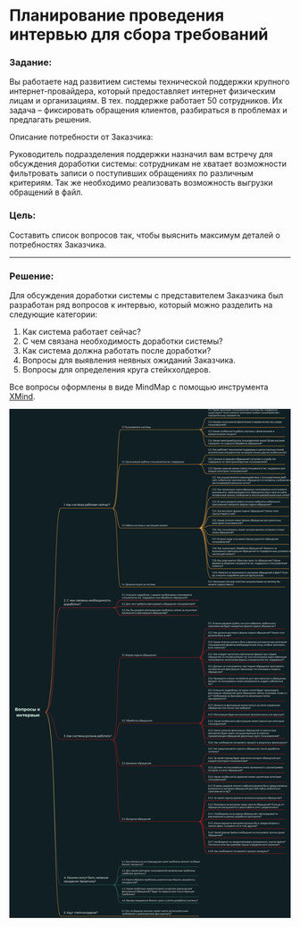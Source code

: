 # Планирование проведения интервью для сбора требований

### Задание:

Вы работаете над развитием системы технической поддержки крупного интернет-провайдера, который предоставляет интернет физическим лицам и организациям.
В тех. поддержке работает 50 сотрудников. Их задача – фиксировать обращения клиентов, разбираться в проблемах и предлагать решения.

Описание потребности от Заказчика:

Руководитель подразделения поддержки назначил вам встречу для обсуждения доработки системы: сотрудникам не хватает возможности фильтровать записи о поступивших обращениях по различным критериям.
Так же необходимо реализовать возможность выгрузки обращений в файл.

### Цель:

Составить список вопросов так, чтобы выяснить максимум деталей о потребностях Заказчика.

---

### Решение:

Для обсуждения доработки системы с представителем Заказчика был разработан ряд вопросов к интервью, который можно разделить на следующие категории:
1. Как система работает сейчас?
1. С чем связана необходимость доработки системы?
1. Как система должна работать после доработки?
1. Вопросы для выявления неявных ожиданий Заказчика.
1. Вопросы для определения круга стейкхолдеров.

Все вопросы оформлены в виде MindMap с помощью инструмента [XMind](https://www.xmind.net/).

![mindmap](./interview_mindmap.png)
